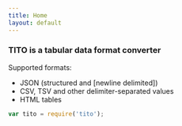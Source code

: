 ```yaml
---
title: Home
layout: default
---
```


### TITO is a tabular data format converter

Supported formats:

* JSON (structured and [newline delimited])
* CSV, TSV and other delimiter-separated values
* HTML tables

```js
var tito = require('tito');
```
